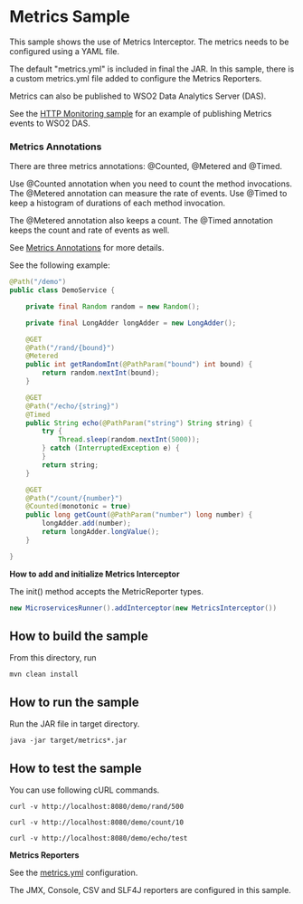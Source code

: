 # Metrics Sample

This sample shows the use of Metrics Interceptor. The metrics needs to be configured using a YAML file.

The default "metrics.yml" is included in final the JAR. In this sample, there is a custom metrics.yml file added to configure
the Metrics Reporters.

Metrics can also be published to WSO2 Data Analytics Server (DAS). 

See the [HTTP Monitoring sample](../http-monitoring) for an example of publishing Metrics events to WSO2 DAS.

### Metrics Annotations

There are three metrics annotations: @Counted, @Metered and @Timed.

Use @Counted annotation when you need to count the method invocations. The @Metered annotation can measure the rate of events.
Use @Timed to keep a histogram of durations of each method invocation. 

The @Metered annotation also keeps a count. The @Timed annotation keeps the count and rate of events as well.

See [Metrics Annotations](../../#metrics-annotations) for more details.

See the following example:

```java
@Path("/demo")
public class DemoService {

    private final Random random = new Random();

    private final LongAdder longAdder = new LongAdder();

    @GET
    @Path("/rand/{bound}")
    @Metered
    public int getRandomInt(@PathParam("bound") int bound) {
        return random.nextInt(bound);
    }

    @GET
    @Path("/echo/{string}")
    @Timed
    public String echo(@PathParam("string") String string) {
        try {
            Thread.sleep(random.nextInt(5000));
        } catch (InterruptedException e) {
        }
        return string;
    }

    @GET
    @Path("/count/{number}")
    @Counted(monotonic = true)
    public long getCount(@PathParam("number") long number) {
        longAdder.add(number);
        return longAdder.longValue();
    }

}
```

**How to add and initialize Metrics Interceptor**

The init() method accepts the MetricReporter types.

```java
new MicroservicesRunner().addInterceptor(new MetricsInterceptor())
```

## How to build the sample

From this directory, run

```
mvn clean install
```

## How to run the sample

Run the JAR file in target directory.

```
java -jar target/metrics*.jar
```

## How to test the sample

You can use following cURL commands.
```
curl -v http://localhost:8080/demo/rand/500

curl -v http://localhost:8080/demo/count/10

curl -v http://localhost:8080/demo/echo/test
```

**Metrics Reporters**

See the [metrics.yml](src/main/resources/metrics.yml) configuration.

The JMX, Console, CSV and SLF4J reporters are configured in this sample.
